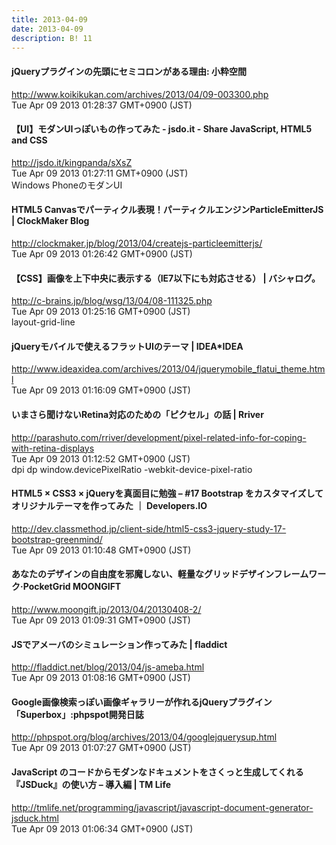 ```yaml
---
title: 2013-04-09
date: 2013-04-09
description: B! 11
---
```


#### jQueryプラグインの先頭にセミコロンがある理由: 小粋空間
http://www.koikikukan.com/archives/2013/04/09-003300.php<br>
Tue Apr 09 2013 01:28:37 GMT+0900 (JST)<br>


#### 【UI】モダンUIっぽいもの作ってみた - jsdo.it - Share JavaScript, HTML5 and CSS
http://jsdo.it/kingpanda/sXsZ<br>
Tue Apr 09 2013 01:27:11 GMT+0900 (JST)<br>
Windows PhoneのモダンUI


####   HTML5 Canvasでパーティクル表現！パーティクルエンジンParticleEmitterJS | ClockMaker Blog
http://clockmaker.jp/blog/2013/04/createjs-particleemitterjs/<br>
Tue Apr 09 2013 01:26:42 GMT+0900 (JST)<br>


#### 【CSS】画像を上下中央に表示する（IE7以下にも対応させる） | バシャログ。
http://c-brains.jp/blog/wsg/13/04/08-111325.php<br>
Tue Apr 09 2013 01:25:16 GMT+0900 (JST)<br>
layout-grid-line


#### jQueryモバイルで使えるフラットUIのテーマ | IDEA*IDEA
http://www.ideaxidea.com/archives/2013/04/jquerymobile_flatui_theme.html<br>
Tue Apr 09 2013 01:16:09 GMT+0900 (JST)<br>


#### いまさら聞けないRetina対応のための「ピクセル」の話  |  Rriver
http://parashuto.com/rriver/development/pixel-related-info-for-coping-with-retina-displays<br>
Tue Apr 09 2013 01:12:52 GMT+0900 (JST)<br>
dpi dp window.devicePixelRatio -webkit-device-pixel-ratio


#### HTML5 × CSS3 × jQueryを真面目に勉強 – #17 Bootstrap をカスタマイズしてオリジナルテーマを作ってみた ｜ Developers.IO
http://dev.classmethod.jp/client-side/html5-css3-jquery-study-17-bootstrap-greenmind/<br>
Tue Apr 09 2013 01:10:48 GMT+0900 (JST)<br>


#### あなたのデザインの自由度を邪魔しない、軽量なグリッドデザインフレームワーク·PocketGrid MOONGIFT
http://www.moongift.jp/2013/04/20130408-2/<br>
Tue Apr 09 2013 01:09:31 GMT+0900 (JST)<br>


#### JSでアメーバのシミュレーション作ってみた | fladdict
http://fladdict.net/blog/2013/04/js-ameba.html<br>
Tue Apr 09 2013 01:08:16 GMT+0900 (JST)<br>


#### Google画像検索っぽい画像ギャラリーが作れるjQueryプラグイン「Superbox」:phpspot開発日誌
http://phpspot.org/blog/archives/2013/04/googlejquerysup.html<br>
Tue Apr 09 2013 01:07:27 GMT+0900 (JST)<br>


#### JavaScript のコードからモダンなドキュメントをさくっと生成してくれる『JSDuck』の使い方 – 導入編 | TM Life
http://tmlife.net/programming/javascript/javascript-document-generator-jsduck.html<br>
Tue Apr 09 2013 01:06:34 GMT+0900 (JST)<br>



